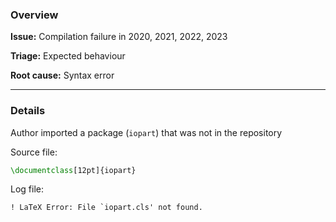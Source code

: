 ### Overview

**Issue:** Compilation failure in 2020, 2021, 2022, 2023

**Triage:** Expected behaviour

**Root cause:** Syntax error

---

### Details

Author imported a package (`iopart`) that was not in the repository

Source file:
```latex
\documentclass[12pt]{iopart}
```

Log file:
```
! LaTeX Error: File `iopart.cls' not found.
```

